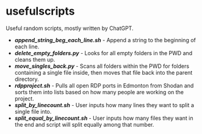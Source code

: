 # usefulscripts
Useful random scripts, mostly written by ChatGPT.

* ***append_string_beg_each_line.sh*** - Append a string to the beginning of each line.
* ***delete_empty_folders.py*** - Looks for all empty folders in the PWD and cleans them up.
* ***move_singles_back.py*** - Scans all folders within the PWD for folders containing a single file inside, then moves that file back into the parent directory.
* ***rdpproject.sh*** - Pulls all open RDP ports in Edmonton from Shodan and sorts them into lists based on how many people are working on the project.
* ***split_by_linecount.sh*** - User inputs how many lines they want to split a single file into.
* ***split_equal_by_linecount.sh*** - User inputs how many files they want in the end and script will split equally among that number.
